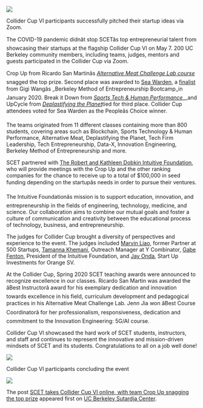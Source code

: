 ![](https://scet.berkeley.edu/wp-content/uploads/Screen-Shot-2020-05-07-at-1.06.46-PM-1024x640.png)

Collider Cup VI participants successfully pitched their startup ideas via Zoom.

The COVID-19 pandemic didnât stop SCETâs top entrepreneurial talent from showcasing their startups at the flagship Collider Cup VI on May 7. 200 UC Berkeley community members, including teams, judges, mentors and guests participated in the Collider Cup via Zoom.

Crop Up from Ricardo San Martinâs [_Alternative Meat Challenge Lab course_](https://scet.berkeley.edu/favorite-class-at-berkeley-alumni-reflect-on-their-pathway-to-plant-based-meat/) snagged the top prize. Second place was awarded to [Sea Warden](https://scet.berkeley.edu/seawarden-uses-satellites-to-make-your-diet-healthier/), a [finalist](https://scet.berkeley.edu/sea-warden-wins-haas-impact-showcase/) from Gigi Wangâs _Berkeley Method of Entrepreneurship Bootcamp_in January 2020. Break it Down from [_Sports Tech & Human Performance_](https://scet.berkeley.edu/scet-partners-with-intuitive-foundation-to-bring-redesigned-sports-tech-human-performance-challenge-lab/)__and UpCycle from [_Deplastifying the Planet_](https://scet.berkeley.edu/recology-sf-hosts-scets-deplastifying-the-planet-course/)tied for third place. Collider Cup attendees voted for Sea Warden as the Peopleâs Choice winner.

The teams originated from 11 different classes containing more than 800 students, covering areas such as Blockchain, Sports Technology & Human Performance, Alternative Meat, Deplastifying the Planet, Tech Firm Leadership, Tech Entrepreneurship, Data-X, Innovation Engineering, Berkeley Method of Entrepreneurship and more.

SCET partnered with [The Robert and Kathleen Dobkin Intuitive Foundation](https://www.intuitivefoundation.org/), who will provide meetings with the Crop Up and the other ranking companies for the chance to receive up to a total of $100,000 in seed funding depending on the startupâs needs in order to pursue their ventures.

The Intuitive Foundationâs mission is to support education, innovation, and entrepreneurship in the fields of engineering, technology, medicine, and science. Our collaboration aims to combine our mutual goals and foster a culture of communication and creativity between the educational process of technology, business, and entrepreneurship.

The judges for Collider Cup brought a diversity of perspectives and experience to the event. The judges included [Marvin Liao](https://www.linkedin.com/in/marvinliao/), former Partner at 500 Startups, [Tamanna Khemani](https://www.linkedin.com/in/tamannakhemani/), Outreach Manager at Y Combinator, [Gabe Fenton](https://www.linkedin.com/in/resolvefunding/), President of the Intuitive Foundation, and [Jay Onda](https://www.linkedin.com/in/jay-onda/), Start Up Investments for Orange SV.

At the Collider Cup, Spring 2020 SCET teaching awards were announced to recognize excellence in our classes. Ricardo San Martin was awarded the âBest Instructorâ award for his exemplary dedication and innovation towards excellence in his field, curriculum development and pedagogical practices in his Alternative Meat Challenge Lab. Jenn Jia won âBest Course Coordinatorâ for her professionalism, responsiveness, dedication and commitment to the Innovation Engineering: 5G/AI course.

Collider Cup VI showcased the hard work of SCET students, instructors, and staff and continues to represent the innovative and mission-driven mindsets of SCET and its students. Congratulations to all on a job well done!

![](https://scet.berkeley.edu/wp-content/uploads/Screen-Shot-2020-05-07-at-1.06.52-PM-1-1024x640.png)

Collider Cup VI participants concluding the event

![](https://scet.berkeley.edu/wp-content/uploads/ColliderCup2020-03_1280-1-1024x512.png)



The post [SCET takes Collider Cup VI online, with team Crop Up snagging the top prize](http://scet.berkeley.edu/scet-takes-collider-cup-vi-online-with-team-crop-up-snagging-the-top-prize/) appeared first on [UC Berkeley Sutardja Center](http://scet.berkeley.edu).
